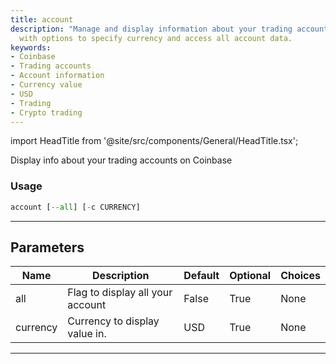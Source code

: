 ```yaml
---
title: account
description: "Manage and display information about your trading accounts on Coinbase"
  with options to specify currency and access all account data.
keywords:
- Coinbase
- Trading accounts
- Account information
- Currency value
- USD
- Trading
- Crypto trading
---
```


import HeadTitle from '@site/src/components/General/HeadTitle.tsx';

<HeadTitle title="portfolio/coinbase/account /brokers - Reference | OpenBB Terminal Docs" />

Display info about your trading accounts on Coinbase

### Usage

```python
account [--all] [-c CURRENCY]
```

---

## Parameters

| Name | Description | Default | Optional | Choices |
| ---- | ----------- | ------- | -------- | ------- |
| all | Flag to display all your account | False | True | None |
| currency | Currency to display value in. | USD | True | None |

---
